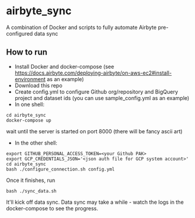 # airbyte_sync
A combination of Docker and scripts to fully automate Airbyte pre-configured data sync

## How to run
- Install Docker and docker-compose (see https://docs.airbyte.com/deploying-airbyte/on-aws-ec2#install-environment as an example)
- Download this repo
- Create config.yml to configure Github org/repository and BigQuery project and dataset ids (you can use sample_config.yml as an example)
- In one shell:
```shell
cd airbyte_sync
docker-compose up
```
  wait until the server is started on port 8000 (there will be fancy ascii art)

- In the other shell:
```shell
export GITHUB_PERSONAL_ACCESS_TOKEN=<your Github PAK>
export GCP_CREDENTIALS_JSON='<json auth file for GCP system account>'
cd airbyte_sync
bash ./configure_connection.sh config.yml
```
Once it finishes, run
```shell
bash ./sync_data.sh
```
It'll kick off data sync. Data sync may take a while - watch the logs in the docker-compose to see the progress.
